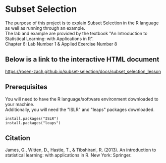 # Subset Selection

The purpose of this project is to explain Subset Selection in the R language as well as running through an example.<br/>
The lab and example are provided by the textbook "An Introduction to Statistical Learning: with Applications in R".<br/>
Chapter 6: Lab Number 1 & Applied Exercise Number 8

## Below is a link to the interactive HTML document

https://rosen-zach.github.io/subset-selection/docs/subset_selection_lesson

## Prerequisites

You will need to have the R language/software environment downloaded to your machine.</br>
Additionally, you will need the "ISLR" and "leaps" packages downloaded.

```
install.packages("ISLR")
install.packages("leaps")
```

## Citation
James, G., Witten, D., Hastie, T., & Tibshirani, R. (2013). An introduction to statistical learning: with applications in R. New York: Springer.
